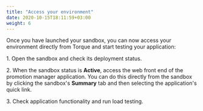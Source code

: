 ```yaml
---
title: "Access your environment"
date: 2020-10-15T18:11:59+03:00
weight: 6
---
```

Once you have launched your sandbox, you can now access your environment directly from Torque and start testing your application:

1\. Open the sandbox and check its deployment status.

2\. When the sandbox status is __Active__, access the web front end of the promotion manager application. You can do this directly from the sandbox by clicking the sandbox's __Summary__ tab and then selecting the application's quick link.

3\. Check application functionality and run load testing.
